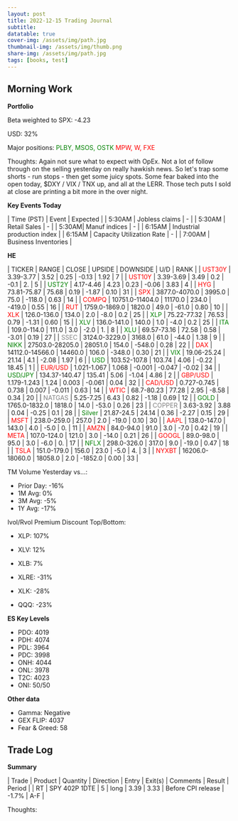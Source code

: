 ```yaml
---
layout: post
title: 2022-12-15 Trading Journal 
subtitle: 
datatable: true
cover-img: /assets/img/path.jpg
thumbnail-img: /assets/img/thumb.png
share-img: /assets/img/path.jpg
tags: [books, test]
---
```



## Morning Work


**Portfolio**

Beta weighted to SPX: -4.23

USD: 32%

Major positions:  <span style="color:green">PLBY, MSOS, OSTK</span><span style="color:red">  MPW, W, FXE</span>

Thoughts: Again not sure what to expect with OpEx.  Not a lot of follow through on the selling yesterday on really hawkish news. So let's trap some shorts - run stops - then get some juicy spots.  Some fear baked into the open today, $DXY / VIX / TNX up, and all at the LERR.  Those tech puts I sold at close are printing a bit more in the over night.  


**Key Events Today**

| Time (PST) | Event | Expected |
| 5:30AM | Jobless claims | - |
| 5:30AM | Retail Sales | - |
| 5:30AM| Manuf indices | - |
| 6:15AM | Industrial production index |
| 6:15AM | Capacity Utilization Rate | - |
| 7:00AM | Business Inventories |


**HE**

<div class="datatable-begin"></div>

| TICKER | RANGE | CLOSE | UPSIDE | DOWNSIDE | U/D | RANK |
| <span style="color:red">UST30Y</span>	| 3.39-3.77 | 3.52 | 0.25 | -0.13 | 1.92 | 7 |
| <span style="color:red">UST10Y</span>	| 3.39-3.69 | 3.49 | 0.2 | -0.1 | 2. | 5 |
| <span style="color:green">UST2Y</span>	| 4.17-4.46 | 4.23 | 0.23 | -0.06 | 3.83 | 4 |
| <span style="color:red">HYG</span>	| 73.81-75.87 | 75.68 | 0.19 | -1.87 | 0.10 | 31 |
| <span style="color:red">SPX</span>	| 3877.0-4070.0 | 3995.0 | 75.0 | -118.0 | 0.63 | 14 |
| <span style="color:red">COMPQ</span>	| 10751.0-11404.0 | 11170.0 | 234.0 | -419.0 | 0.55 | 16 |
| <span style="color:red">RUT</span>	| 1759.0-1869.0 | 1820.0 | 49.0 | -61.0 | 0.80 | 10 |
| <span style="color:red">XLK</span>	| 126.0-136.0 | 134.0 | 2.0 | -8.0 | 0.2 | 25 |
| <span style="color:green">XLP</span>	| 75.22-77.32 | 76.53 | 0.79 | -1.31 | 0.60 | 15 |
| <span style="color:green">XLV</span>	| 136.0-141.0 | 140.0 | 1.0 | -4.0 | 0.2 | 25 |
| <span style="color:green">ITA</span>	| 109.0-114.0 | 111.0 | 3.0 | -2.0 | 1. | 8 |
| <span style="color:green">XLU</span>	| 69.57-73.16 | 72.58 | 0.58 | -3.01 | 0.19 | 27 |
| <span style="color:grey">SSEC</span>	| 3124.0-3229.0 | 3168.0 | 61.0 | -44.0 | 1.38 | 9 |
| <span style="color:green">NIKK</span>	| 27503.0-28205.0 | 28051.0 | 154.0 | -548.0 | 0.28 | 22 |
| <span style="color:red">DAX</span>	| 14112.0-14566.0 | 14460.0 | 106.0 | -348.0 | 0.30 | 21 |
| <span style="color:green">VIX</span>	| 19.06-25.24 | 21.14 | 4.1 | -2.08 | 1.97 | 6 |
| <span style="color:green">USD</span>	| 103.52-107.8 | 103.74 | 4.06 | -0.22 | 18.45 | 1 |
| <span style="color:red">EUR/USD</span>	| 1.021-1.067 | 1.068 | -0.001 | -0.047 | -0.02 | 34 |
| <span style="color:green">USD/JPY</span>	| 134.37-140.47 | 135.41 | 5.06 | -1.04 | 4.86 | 2 |
| <span style="color:red">GBP/USD</span>	| 1.179-1.243 | 1.24 | 0.003 | -0.061 | 0.04 | 32 |
| <span style="color:red">CAD/USD</span>	| 0.727-0.745 | 0.738 | 0.007 | -0.011 | 0.63 | 14 |
| <span style="color:red">WTIC</span>	| 68.7-80.23 | 77.28 | 2.95 | -8.58 | 0.34 | 20 |
| <span style="color:grey">NATGAS</span>	| 5.25-7.25 | 6.43 | 0.82 | -1.18 | 0.69 | 12 |
| <span style="color:green">GOLD</span>	| 1765.0-1832.0 | 1818.0 | 14.0 | -53.0 | 0.26 | 23 |
| <span style="color:grey">COPPER</span>	| 3.63-3.92 | 3.88 | 0.04 | -0.25 | 0.1 | 28 |
| <span style="color:green">Silver</span>	| 21.87-24.5 | 24.14 | 0.36 | -2.27 | 0.15 | 29 |
| <span style="color:red">MSFT</span>	| 238.0-259.0 | 257.0 | 2.0 | -19.0 | 0.10 | 30 |
| <span style="color:red">AAPL</span>	| 138.0-147.0 | 143.0 | 4.0 | -5.0 | 0. | 11 |
| <span style="color:red">AMZN</span>	| 84.0-94.0 | 91.0 | 3.0 | -7.0 | 0.42 | 19 |
| <span style="color:red">META</span>	| 107.0-124.0 | 121.0 | 3.0 | -14.0 | 0.21 | 26 |
| <span style="color:red">GOOGL</span>	| 89.0-98.0 | 95.0 | 3.0 | -6.0 | 0. | 17 |
| <span style="color:green">NFLX</span>	| 298.0-326.0 | 317.0 | 9.0 | -19.0 | 0.47 | 18 |
| <span style="color:red">TSLA</span>	| 151.0-179.0 | 156.0 | 23.0 | -5.0 | 4. | 3 |
| <span style="color:red">NYXBT</span>	| 16206.0-18060.0 | 18058.0 | 2.0 | -1852.0 | 0.00 | 33 |



<div class="datatable-end"></div>

TM Volume Yesterday vs...: 

- Prior Day: -16%
- 1M Avg: 0%
- 3M Avg: -5%
- 1Y Avg: -17%

Ivol/Rvol Premium Discount Top/Bottom:

- XLP: 107%
- XLV: 12%
- XLB: 7%

- XLRE: -31%
- XLK: -28%
- QQQ: -23%


**ES Key Levels**

- PDO:  4019
- PDH:  4074
- PDL:  3964
- PDC:  3998
- ONH:  4044
- ONL:  3978
- T2C:  4023
- ONI: 50/50


**Other data**

- Gamma:  Negative
- GEX FLIP:  4037
- Fear & Greed: 58

## Trade Log

**Summary**

| Trade | Product | Quantity | Direction | Entry | Exit(s) | Comments | Result | Period |
| RT | SPY 402P 1DTE | 5 | long | 3.39 | 3.33 | Before CPI release | -1.7% | A-F |




Thoughts:


 
